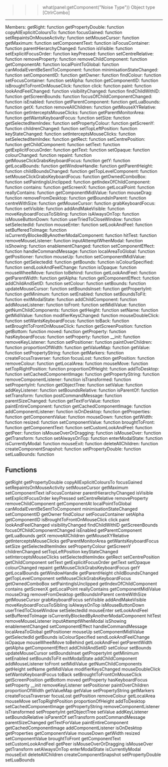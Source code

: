 
>>> what(panel:getComponent("Noise Type"))
Object type [CtrlrCombo]
-----------------------------------------------------------------

Members:
	                      getRight:	function
	             getPropertyDouble:	function
	      copyAllExplicitColoursTo:	function
	                   focusGained:	function
	    setRepaintsOnMouseActivity:	function
	                setMouseCursor:	function
	                    getMaximum:	function
	              setComponentText:	function
	              isFocusContainer:	function
	        parentHierarchyChanged:	function
	                     isVisible:	function
	         setExplicitFocusOrder:	function
	                    keyPressed:	function
	             setCentreRelative:	function
	                removeProperty:	function
	          removeChildComponent:	function
	                getComponentAt:	function
	            localPointToGlobal:	function
	canModalEventBeSentToComponent:	function
	      minimisationStateChanged:	function
	                setComponentID:	function
	                      getOwner:	function
	                    findColour:	function
	             setFocusContainer:	function
	                      setAlpha:	function
	                getComponentID:	function
	  isBroughtToFrontOnMouseClick:	function
	                         click:	function
	                         paint:	function
	            lookAndFeelChanged:	function
	             visibilityChanged:	function
	               findChildWithID:	function
	               getScreenBounds:	function
	  focusOfChildComponentChanged:	function
	                     isEnabled:	function
	            getParentComponent:	function
	                  getLuaBounds:	function
	                          getX:	function
	             removeAllChildren:	function
	            getMouseXYRelative:	function
	      getInterceptsMouseClicks:	function
	          getParentMonitorArea:	function
	         getWantsKeyboardFocus:	function
	                       setSize:	function
	          getSelectedItemIndex:	function
	             setPropertyColour:	function
	                    getScreenY:	function
	               childrenChanged:	function
	            setTopLeftPosition:	function
	               keyStateChanged:	function
	      setInterceptsMouseClicks:	function
	          setSelectedItemIndex:	function
	                       getRect:	function
	             setCentrePosition:	function
	             getChildComponent:	function
	                       setText:	function
	         getExplicitFocusOrder:	function
	                       getText:	function
	                     setOpaque:	function
	                 colourChanged:	function
	                       repaint:	function
	getMouseClickGrabsKeyboardFocus:	function
	                          getY:	function
	                getLocalBounds:	function
	               getWindowHandle:	function
	               getParentHeight:	function
	            childBoundsChanged:	function
	          getTopLevelComponent:	function
	setMouseClickGrabsKeyboardFocus:	function
	              getOwnedComboBox:	function
	        setPaintingIsUnclipped:	function
	      getIndexOfChildComponent:	function
	                      contains:	function
	                    getScreenX:	function
	                 getLocalPoint:	function
	                reallyContains:	function
	         getComponentMidiValue:	function
	                     mouseDrag:	function
	             removeFromDesktop:	function
	             getBoundsInParent:	function
	                centreWithSize:	function
	                getMouseCursor:	function
	             grabKeyboardFocus:	function
	                    setVisible:	function
	             addAndMakeVisible:	function
	    moveKeyboardFocusToSibling:	function
	                 isAlwaysOnTop:	function
	             isMouseButtonDown:	function
	        userTriedToCloseWindow:	function
	                 setSelectedId:	function
	                    mouseEnter:	function
	                setLookAndFeel:	function
	            setBufferedToImage:	function
	isCurrentlyBlockedByAnotherModalComponent:	function
	                       hitTest:	function
	           removeMouseListener:	function
	         inputAttemptWhenModal:	function
	                     isShowing:	function
	             enablementChanged:	function
	            setComponentEffect:	function
	          handleCommandMessage:	function
	             localAreaToGlobal:	function
	                 getPositioner:	function
	                       mouseUp:	function
	         setComponentMidiValue:	function
	                 getSelectedId:	function
	                     getBounds:	function
	             isColourSpecified:	function
	         sendLookAndFeelChange:	function
	                      isOpaque:	function
	                mouseWheelMove:	function
	                      toBehind:	function
	                getLookAndFeel:	function
	                getParentWidth:	function
	                      getAlpha:	function
	            getComponentEffect:	function
	              addChildAndSetID:	function
	                     setColour:	function
	                     setBounds:	function
	             updateMouseCursor:	function
	                setBoundsInset:	function
	                getPropertyInt:	function
	                    getMinimum:	function
	                    setEnabled:	function
	                setBoundsToFit:	function
	                exitModalState:	function
	             addChildComponent:	function
	              addMouseListener:	function
	                       toFront:	function
	                  setMidiValue:	function
	         getNumChildComponents:	function
	                     getHeight:	function
	                       setName:	function
	                  getMidiValue:	function
	           modifierKeysChanged:	function
	              mouseDoubleClick:	function
	         setWantsKeyboardFocus:	function
	                        toBack:	function
	 setBroughtToFrontOnMouseClick:	function
	             getScreenPosition:	function
	                     getBottom:	function
	                         moved:	function
	                   getProperty:	function
	              hasKeyboardFocus:	function
	                   setProperty:	function
	                        __init:	function
	             removeKeyListener:	function
	                 setPositioner:	function
	             paintOverChildren:	function
	             proportionOfWidth:	function
	                   getValueMap:	function
	                      getValue:	function
	             setPropertyString:	function
	                    getMarkers:	function
	          createFocusTraverser:	function
	                     focusLost:	function
	                   getPosition:	function
	                  removeColour:	function
	                  getLocalArea:	function
	                     mouseMove:	function
	           setTopRightPosition:	function
	            proportionOfHeight:	function
	                  addToDesktop:	function
	       setCachedComponentImage:	function
	             getPropertyString:	function
	       removeComponentListener:	function
	                 isTransformed:	function
	                setPropertyInt:	function
	                 getObjectTree:	function
	                      setValue:	function
	                addKeyListener:	function
	             setBoundsRelative:	function
	                    isParentOf:	function
	                  setTransform:	function
	            postCommandMessage:	function
	             parentSizeChanged:	function
	               getTextForValue:	function
	          paintEntireComponent:	function
	       getCachedComponentImage:	function
	          addComponentListener:	function
	                   isOnDesktop:	function
	                 getProperties:	function
	             getComponentValue:	function
	                     mouseDown:	function
	                      getWidth:	function
	                       resized:	function
	             setComponentValue:	function
	                broughtToFront:	function
	              getComponentText:	function
	          setCustomLookAndFeel:	function
	                       getPeer:	function
	         isMouseOverOrDragging:	function
	                   isMouseOver:	function
	                  getTransform:	function
	                setAlwaysOnTop:	function
	               enterModalState:	function
	              isCurrentlyModal:	function
	                     mouseExit:	function
	             deleteAllChildren:	function
	       createComponentSnapshot:	function
	             setPropertyDouble:	function
	                  setLuaBounds:	function


## Functions
getRight
getPropertyDouble
copyAllExplicitColoursTo
focusGained
setRepaintsOnMouseActivity
setMouseCursor
getMaximum
setComponentText
isFocusContainer
parentHierarchyChanged
isVisible
setExplicitFocusOrder
keyPressed
setCentreRelative
removeProperty
removeChildComponent
getComponentAt
localPointToGlobal
canModalEventBeSentToComponent
minimisationStateChanged
setComponentID
getOwner
findColour
setFocusContainer
setAlpha
getComponentID
isBroughtToFrontOnMouseClick
click
paint
lookAndFeelChanged
visibilityChanged
findChildWithID
getScreenBounds
focusOfChildComponentChanged
isEnabled
getParentComponent
getLuaBounds
getX
removeAllChildren
getMouseXYRelative
getInterceptsMouseClicks
getParentMonitorArea
getWantsKeyboardFocus
setSize
getSelectedItemIndex
setPropertyColour
getScreenY
childrenChanged
setTopLeftPosition
keyStateChanged
setInterceptsMouseClicks
setSelectedItemIndex
getRect
setCentrePosition
getChildComponent
setText
getExplicitFocusOrder
getText
setOpaque
colourChanged
repaint
getMouseClickGrabsKeyboardFocus
getY
getLocalBounds
getWindowHandle
getParentHeight
childBoundsChanged
getTopLevelComponent
setMouseClickGrabsKeyboardFocus
getOwnedComboBox
setPaintingIsUnclipped
getIndexOfChildComponent
contains
getScreenX
getLocalPoint
reallyContains
getComponentMidiValue
mouseDrag
removeFromDesktop
getBoundsInParent
centreWithSize
getMouseCursor
grabKeyboardFocus
setVisible
addAndMakeVisible
moveKeyboardFocusToSibling
isAlwaysOnTop
isMouseButtonDown
userTriedToCloseWindow
setSelectedId
mouseEnter
setLookAndFeel
setBufferedToImage
isCurrentlyBlockedByAnotherModalComponent
hitTest
removeMouseListener
inputAttemptWhenModal
isShowing
enablementChanged
setComponentEffect
handleCommandMessage
localAreaToGlobal
getPositioner
mouseUp
setComponentMidiValue
getSelectedId
getBounds
isColourSpecified
sendLookAndFeelChange
isOpaque
mouseWheelMove
toBehind
getLookAndFeel
getParentWidth
getAlpha
getComponentEffect
addChildAndSetID
setColour
setBounds
updateMouseCursor
setBoundsInset
getPropertyInt
getMinimum
setEnabled
setBoundsToFit
exitModalState
addChildComponent
addMouseListener
toFront
setMidiValue
getNumChildComponents
getHeight
setName
getMidiValue
modifierKeysChanged
mouseDoubleClick
setWantsKeyboardFocus
toBack
setBroughtToFrontOnMouseClick
getScreenPosition
getBottom
moved
getProperty
hasKeyboardFocus
setProperty
__init
removeKeyListener
setPositioner
paintOverChildren
proportionOfWidth
getValueMap
getValue
setPropertyString
getMarkers
createFocusTraverser
focusLost
getPosition
removeColour
getLocalArea
mouseMove
setTopRightPosition
proportionOfHeight
addToDesktop
setCachedComponentImage
getPropertyString
removeComponentListener
isTransformed
setPropertyInt
getObjectTree
setValue
addKeyListener
setBoundsRelative
isParentOf
setTransform
postCommandMessage
parentSizeChanged
getTextForValue
paintEntireComponent
getCachedComponentImage
addComponentListener
isOnDesktop
getProperties
getComponentValue
mouseDown
getWidth
resized
setComponentValue
broughtToFront
getComponentText
setCustomLookAndFeel
getPeer
isMouseOverOrDragging
isMouseOver
getTransform
setAlwaysOnTop
enterModalState
isCurrentlyModal
mouseExit
deleteAllChildren
createComponentSnapshot
setPropertyDouble
setLuaBounds
